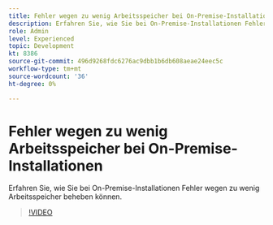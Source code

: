 ```yaml
---
title: Fehler wegen zu wenig Arbeitsspeicher bei On-Premise-Installationen
description: Erfahren Sie, wie Sie bei On-Premise-Installationen Fehler wegen zu wenig Arbeitsspeicher beheben können.
role: Admin
level: Experienced
topic: Development
kt: 8386
source-git-commit: 496d9268fdc6276ac9dbb1b6db608aeae24eec5c
workflow-type: tm+mt
source-wordcount: '36'
ht-degree: 0%

---
```



# Fehler wegen zu wenig Arbeitsspeicher bei On-Premise-Installationen

Erfahren Sie, wie Sie bei On-Premise-Installationen Fehler wegen zu wenig Arbeitsspeicher beheben können.

>[!VIDEO](https://video.tv.adobe.com/v/335891?quality=12)
